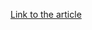 [Link to the article](https://www.securityweek.com/thai-court-dismisses-activists-suit-against-israeli-spyware-producer-over-lack-of-evidence/)
